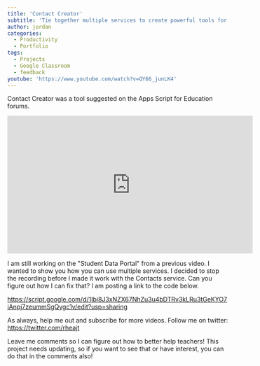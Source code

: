 ```yaml
---
title: 'Contact Creator'
subtitle: 'Tie together multiple services to create powerful tools for yourself'
author: jordan
categories:
  - Productivity
  - Portfolio
tags:
  - Projects
  - Google Classroom
  - feedback
youtube: 'https://www.youtube.com/watch?v=QY66_junLK4'
---
```


Contact Creator was a tool suggested on the Apps Script for Education forums.

<iframe width="560" height="315" src="https://www.youtube.com/embed/QY66_junLK4" frameborder="0" allow="autoplay; encrypted-media" allowfullscreen></iframe>

I am still working on the "Student Data Portal" from a previous video. I wanted to show you how you can use multiple services. I decided to stop the recording before I made it work with the Contacts service. Can you figure out how I can fix that? I am posting a link to the code below.

https://script.google.com/d/1Ibi8J3xNZX67NhZu3u4bDTRv3kLRu3tGeKYO7iAnpj7zeummSgQygc1v/edit?usp=sharing

As always, help me out and subscribe for more videos. Follow me on twitter: https://twitter.com/rheajt

Leave me comments so I can figure out how to better help teachers! This project needs updating, so if you want to see that or have interest, you can do that in the comments also!
